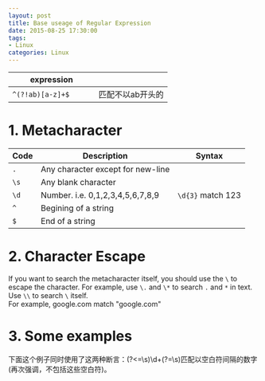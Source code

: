 ```yaml
---
layout: post
title: Base useage of Regular Expression
date: 2015-08-25 17:30:00
tags:
- Linux
categories: Linux
---
```




|          expression        |                                                   |
| -------------------------- | ------------------------------------------------- |
| `^(?!ab)[a-z]+$`           | 匹配不以ab开头的                                    |



# 1. Metacharacter

| Code    |             Description                       |      Syntax                            |
| ------- | --------------------------------------------- | -------------------------------------- |
| `.`     | Any character except for new-line             |                                        |
| `\s`    | Any blank character                           |                                        |
| `\d`    | Number. i.e. 0,1,2,3,4,5,6,7,8,9              | `\d{3}` match 123                      |
| `^`     | Begining of a string                          |                                        |
| `$`     | End of a string                               |                                        |

# 2. Character Escape
If you want to search the metacharacter itself, you should use the `\` to escape the character. For example, use `\.` and `\*` to search `.` and `*` in text. Use `\\` to search `\` itself.        
For example, google\.com match "google.com"







# 3. Some examples
下面这个例子同时使用了这两种断言：(?<=\s)\d+(?=\s)匹配以空白符间隔的数字(再次强调，不包括这些空白符)。





